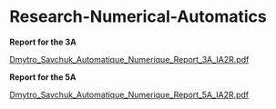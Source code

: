 # Research-Numerical-Automatics

**Report for the 3A** 

[Dmytro_Savchuk_Automatique_Numerique_Report_3A_IA2R.pdf](https://github.com/Jokuchh/Research-Numerical-Automatics/files/8840056/Dmytro_Savchuk_Automatique_Numerique_Report_3A_IA2R.pdf)


**Report for the 5A**

[Dmytro_Savchuk_Automatique_Numerique_Report_5A_IA2R.pdf](https://github.com/Jokuchh/Research-Numerical-Automatics/files/8840057/Dmytro_Savchuk_Automatique_Numerique_Report_5A_IA2R.pdf)


